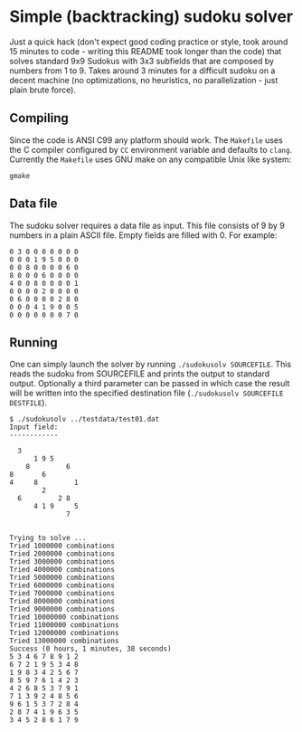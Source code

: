 # Simple (backtracking) sudoku solver

Just a quick hack (don't expect good coding practice or style, took around 15 minutes
to code - writing this README took longer than the code) that solves standard
9x9 Sudokus with 3x3 subfields that are composed by numbers from 1 to 9. Takes
around 3 minutes for a difficult sudoku on a decent machine (no optimizations,
no heuristics, no parallelization - just plain brute force).

## Compiling

Since the code is ANSI C99 any platform should work. The ```Makefile``` uses the C
compiler configured by ```CC``` environment variable and defaults to ```clang```.
Currently the ```Makefile``` uses GNU make on any compatible Unix like system:

```
gmake
```

## Data file

The sudoku solver requires a data file as input. This file consists of 9 by 9
numbers in a plain ASCII file. Empty fields are filled with 0. For example:

```
0 3 0 0 0 0 0 0 0
0 0 0 1 9 5 0 0 0
0 0 8 0 0 0 0 6 0
8 0 0 0 6 0 0 0 0
4 0 0 8 0 0 0 0 1
0 0 0 0 2 0 0 0 0
0 6 0 0 0 0 2 8 0
0 0 0 4 1 9 0 0 5
0 0 0 0 0 0 0 7 0
```

## Running

One can simply launch the solver by running ```./sudokusolv SOURCEFILE```. This
reads the sudoku from SOURCEFILE and prints the output to standard output.
Optionally a third parameter can be passed in which case the result will be
written into the specified destination file (```./sudokusolv SOURCEFILE DESTFILE```).

```
$ ./sudokusolv ../testdata/test01.dat
Input field:
------------

  3               
      1 9 5       
    8         6   
8       6         
4     8         1
        2         
  6         2 8   
      4 1 9     5
              7   


Trying to solve ...
Tried 1000000 combinations
Tried 2000000 combinations
Tried 3000000 combinations
Tried 4000000 combinations
Tried 5000000 combinations
Tried 6000000 combinations
Tried 7000000 combinations
Tried 8000000 combinations
Tried 9000000 combinations
Tried 10000000 combinations
Tried 11000000 combinations
Tried 12000000 combinations
Tried 13000000 combinations
Success (0 hours, 1 minutes, 38 seconds)
5 3 4 6 7 8 9 1 2
6 7 2 1 9 5 3 4 8
1 9 8 3 4 2 5 6 7
8 5 9 7 6 1 4 2 3
4 2 6 8 5 3 7 9 1
7 1 3 9 2 4 8 5 6
9 6 1 5 3 7 2 8 4
2 8 7 4 1 9 6 3 5
3 4 5 2 8 6 1 7 9
```
